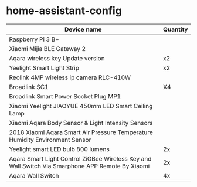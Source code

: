 # home-assistant-config
| Device name  | Quantity  |
|---|---|
| Raspberry Pi 3 B+  |   |
| Xiaomi Mijia BLE Gateway 2   |   |
| Aqara wireless key Update version   |  x2 |
| Yeelight Smart Light Strip |   x2 |
| Reolink 4MP wireless ip camera RLC-410W  |   |
| Broadlink SC1 | X4  |
| Broadlink Smart Power Socket Plug MP1 |   |
| Xiaomi Yeelight JIAOYUE 450mm LED Smart Ceiling Lamp  |   |
| Xiaomi Aqara Body Sensor & Light Intensity Sensors  |   |
| 2018 Xiaomi Aqara Smart Air Pressure Temperature Humidity Environment Sensor  |   |
| Yeelight smart LED bulb  800 lumens |  2x |
| Aqara Smart Light Control ZiGBee Wireless Key and Wall Switch Via Smarphone APP Remote By Xiaomi |  2x |
| Aqara Wall Switch |  4x |